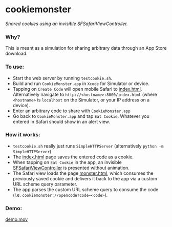 # cookiemonster
_Shared cookies using an invisible SFSafariViewController._

### Why?
This is meant as a simulation for sharing arbitrary data through an App Store download.

### To use:
  * Start the web server by running `testcookie.sh`.
  * Build and run `CookieMonster.app` in `Xcode` for Simulator or device. 
  * Tapping on `Create Code` will open mobile Safari to [index.html](https://github.com/meekapps/cookiemonster/blob/master/index.html). Alternatively navigate to `http://<hostname>:8000/index.html` (where `<hostname>` is `localhost` on the Simulator, or your IP address on a device). 
  * Enter an arbitrary code to share with `CookieMonster.app`
  * Go back to `CookieMonster.app` and tap `Eat Cookie`. Whatever you entered in Safari should show in an alert view.
 

### How it works:
  * `testcookie.sh` really just runs `SimpleHTTPServer` (alternatively `python -m SimpleHTTPServer`)
  * The [index.html](https://github.com/meekapps/cookiemonster/blob/master/index.html) page saves the entered code as a cookie.         
  * When tapping on `Eat Cookie` in the app, an invisible [SFSafariViewController](https://developer.apple.com/library/ios/documentation/SafariServices/Reference/SFSafariViewController_Ref/) is presented without animation. 
  * The Safari view loads the page [monster.html](https://github.com/meekapps/cookiemonster/blob/master/monster.html), which consumes the previously saved cookie and delivers it back to the app via a custom URL scheme query parameter. 
  *  The app parses the custom URL scheme query to consume the code (i.e. `cookiemonster://opencode?code=<code>`).
  
### Demo:
[demo.mov](https://github.com/meekapps/cookiemonster/blob/master/demo.mov)
  

